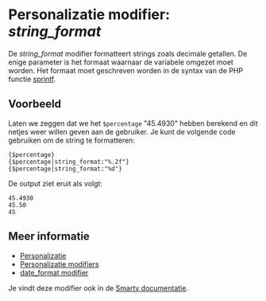 # Personalizatie modifier: *string_format*

De *string_format* modifier formatteert strings zoals decimale getallen. 
De enige parameter is het formaat waarnaar de variabele omgezet moet worden. 
Het formaat moet geschreven worden in de syntax van de PHP functie [sprintf](http://php.net/sprintf).

## Voorbeeld

Laten we zeggen dat we het `$percentage` "45.4930" hebben berekend en 
dit netjes weer willen geven aan de gebruiker. Je kunt de volgende code 
gebruiken om de string te formatteren:

    {$percentage}
    {$percentage|string_format:"%.2f"}
    {$percentage|string_format:"%d"}

De output ziet eruit als volgt:

    45.4930
    45.50
    45

## Meer informatie

* [Personalizatie](./personalization)
* [Personalizatie modifiers](./personalization-modifiers)
* [date_format modifier](./personalization-modifiers-date_format)

Je vindt deze modifier ook in de [Smarty documentatie](http://www.smarty.net/docs/en/language.modifier.string.format.tpl).
